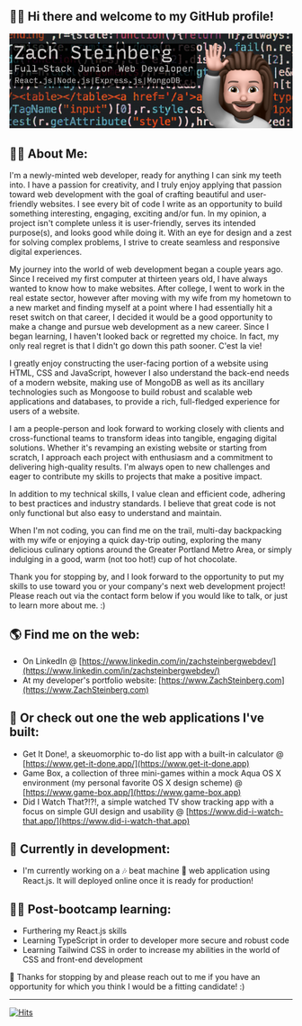 ## 🙋‍♂️ Hi there and welcome to my GitHub profile!

![GitHub profile masthead banner](https://github.com/ZachSteinberg-webdev/ZachSteinberg-webdev/blob/b505b28e897c95621a049e33f64cd8d72ce22b4c/GitHub_readme_banner-reduced.png)

## 👨‍💻 About Me:

I'm a newly-minted web developer, ready for anything I can sink my teeth into. I have a passion for creativity, and I truly enjoy applying that passion toward web development with the goal of crafting beautiful and user-friendly websites.
I see every bit of code I write as an opportunity to build something interesting, engaging, exciting and/or fun. In my opinion, a project isn't complete unless it is user-friendly, serves its intended purpose(s), and looks good while doing it. With an eye for design and a zest for solving complex problems, I strive to create seamless and responsive digital experiences.

My journey into the world of web development began a couple years ago. Since I received my first computer at thirteen years old, I have always wanted to know how to make websites. After college, I went to work in the real estate sector, however after moving with my wife from my hometown to a new market and finding myself at a point where I had essentially hit a reset switch on that career, I decided it would be a good opportunity to make a change and pursue web development as a new career. Since I began learning, I haven't looked back or regretted my choice. In fact, my only real regret is that I didn't go down this path sooner. C'est la vie!

I greatly enjoy constructing the user-facing portion of a website using HTML, CSS and JavaScript, however I also understand the back-end needs of a modern website, making use of MongoDB as well as its ancillary technologies such as Mongoose to build robust and scalable web applications and databases, to provide a rich, full-fledged experience for users of a website.

I am a people-person and look forward to working closely with clients and cross-functional teams to transform ideas into tangible, engaging digital solutions. Whether it's revamping an existing website or starting from scratch, I approach each project with enthusiasm and a commitment to delivering high-quality results. I'm always open to new challenges and eager to contribute my skills to projects that make a positive impact.

In addition to my technical skills, I value clean and efficient code, adhering to best practices and industry standards. I believe that great code is not only functional but also easy to understand and maintain.

When I'm not coding, you can find me on the trail, multi-day backpacking with my wife or enjoying a quick day-trip outing, exploring the many delicious culinary options around the Greater Portland Metro Area, or simply indulging in a good, warm (not too hot!) cup of hot chocolate.

Thank you for stopping by, and I look forward to the opportunity to put my skills to use toward you or your company's next web development project! Please reach out via the contact form below if you would like to talk, or just to learn more about me. :)

## 🌎 Find me on the web:
- On LinkedIn @ [https://www.linkedin.com/in/zachsteinbergwebdev/](https://www.linkedin.com/in/zachsteinbergwebdev/)
- At my developer's portfolio website: [https://www.ZachSteinberg.com](https://www.ZachSteinberg.com)

## 👷 Or check out one the web applications I've built:
- Get It Done!, a skeuomorphic to-do list app with a built-in calculator @ [https://www.get-it-done.app/](https://www.get-it-done.app)
- Game Box, a collection of three mini-games within a mock Aqua OS X environment (my personal favorite OS X design scheme) @ [https://www.game-box.app/](https://www.game-box.app)
- Did I Watch That?!?!, a simple watched TV show tracking app with a focus on simple GUI design and usability @ [https://www.did-i-watch-that.app/](https://www.did-i-watch-that.app)

## 💪 Currently in development:
- I'm currently working on a 🎶 beat machine 🥁 web application using React.js. It will deployed online once it is ready for production!

## 👨‍🎓 Post-bootcamp learning:
- Furthering my React.js skills
- Learning TypeScript in order to developer more secure and robust code
- Learning Tailwind CSS in order to increase my abilities in the world of CSS and front-end development

👋 Thanks for stopping by and please reach out to me if you have an opportunity for which you think I would be a fitting candidate! :)

---

[![Hits](https://hits.seeyoufarm.com/api/count/incr/badge.svg?url=https%3A%2F%2Fgithub.com%2FZachSteinberg-webdev&count_bg=%23348FF6&title_bg=%23555555&icon=github.svg&icon_color=%23E7E7E7&title=Visitor+count&edge_flat=false)](https://hits.seeyoufarm.com)
